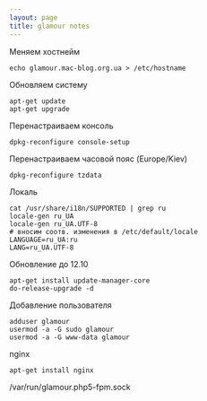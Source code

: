 ```yaml
---
layout: page
title: glamour notes
---
```


Меняем хостнейм

    echo glamour.mac-blog.org.ua > /etc/hostname

Обновляем систему

    apt-get update
    apt-get upgrade

Перенастраиваем консоль

    dpkg-reconfigure console-setup

Перенастраиваем часовой пояс (Europe/Kiev)

    dpkg-reconfigure tzdata

Локаль

    cat /usr/share/i18n/SUPPORTED | grep ru
    locale-gen ru_UA
    locale-gen ru_UA.UTF-8
    # вносим соотв. изменения в /etc/default/locale
    LANGUAGE=ru_UA:ru
    LANG=ru_UA.UTF-8


Обновление до 12.10

    apt-get install update-manager-core
    do-release-upgrade -d

Добавление пользователя

    adduser glamour
    usermod -a -G sudo glamour
    usermod -a -G www-data glamour

nginx

    apt-get install nginx

/var/run/glamour.php5-fpm.sock

